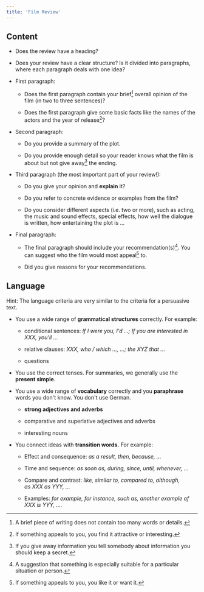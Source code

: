 ```yaml
---
title: 'Film Review'
---
```


## Content

- Does the review have a heading?

- Does your review have a clear structure? Is it divided into paragraphs, where
each paragraph deals with one idea?

- First paragraph:

  - Does the first paragraph contain your brief[^brief] overall opinion of the film
    (in two to three sentences)?

  - Does the first paragraph give some basic facts like the names of the
    actors and the year of release[^release]?

- Second paragraph:

  - Do you provide a summary of the plot.

  - Do you provide enough detail so your reader knows what the film is about
    but not give away[^giveaway] the ending.

- Third paragraph (the most important part of your review!):

  - Do you give your opinion and **explain** it?

  - Do you refer to concrete evidence or examples from the film?

  - Do you consider different aspects (i.e. two or more), such as acting, the
    music and sound effects, special effects, how well the dialogue is written,
    how entertaining the plot is ...

- Final paragraph:

  - The final paragraph should include your
    recommendation(s)[^recommendation]. You can suggest who the film would most
    appeal[^appealto] to.

  - Did you give reasons for your recommendations.

## Language

Hint: The language criteria are very similar to the criteria for a persuasive text.

- You use a wide range of **grammatical structures** correctly. For
example:

  - conditional sentences: _If I were you, I'd ...; If you are interested in
    XXX, you'll ..._

  - relative clauses: _XXX, who / which ..., ...; the XYZ that ..._

  - questions

- You use the correct tenses. For summaries, we generally use the **present
simple**.

- You use a wide range of **vocabulary** correctly and you **paraphrase**
words you don't know. You don't use German.

  - **strong adjectives and adverbs**

  - comparative and superlative adjectives and adverbs

  - interesting nouns

- You connect ideas with **transition words.** For example:

  - Effect and consequence: _as a result, then, because, ..._

  - Time and sequence: _as soon as, during, since, until, whenever, ..._

  - Compare and contrast: _like, similar to, compared to, although, as XXX as
    YYY, ..._

  - Examples: _for example, for instance, such as, another example of XXX is
    YYY, ...._

[^brief]: A brief piece of writing does not contain too many words or details.

[^release]: If something appeals to you, you find it attractive or interesting.

[^giveaway]: If you give away information you tell somebody about information you should keep a secret.

[^recommendation]: A suggestion that something is especially suitable for a particular situation or person.

[^appealto]: If something appeals to you, you like it or want it.

